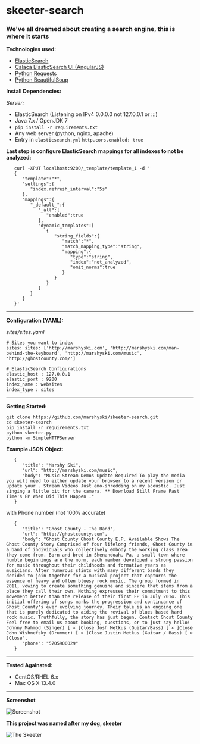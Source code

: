 # skeeter-search

### We've all dreamed about creating a search engine, this is where it starts


**Technologies used:**

 - [ElasticSearch](https://www.elastic.co/)
 - [Calaca ElasticSearch UI (AngularJS)](https://github.com/romansanchez/Calaca)
 - [Python Requests](http://docs.python-requests.org/en/latest/)
 - [Python BeautifulSoup](http://www.crummy.com/software/BeautifulSoup/)


**Install Dependencies:**

*Server:*

 - ElasticSearch (Listening on IPv4 0.0.0.0 not 127.0.0.1 or :::) 
 - Java 7.x / OpenJDK 7
 - `pip install -r requirements.txt` 
 - Any web server (python, nginx, apache)
 - Entry in `elasticsearch.yml` `http.cors.enabled: true`

 **Last step is configure ElasticSearch mappings for all indexes to not be analyzed:**
 
 
       curl -XPUT localhost:9200/_template/template_1 -d '
       {
          "template":"*",
          "settings":{
             "index.refresh_interval":"5s"
          },
          "mappings":{
             "_default_":{
                "_all":{
                   "enabled":true
                },
                "dynamic_templates":[
                   {
                      "string_fields":{
                         "match":"*",
                         "match_mapping_type":"string",
                         "mapping":{
                            "type":"string",
                            "index":"not_analyzed",
                            "omit_norms":true
                         }
                      }
                   }
                ]
             }
          }
       }'

----------

**Configuration (YAML):**

*sites/sites.yaml*

    # Sites you want to index
    sites: sites: ['http://marshyski.com', 'http://marshyski.com/man-behind-the-keyboard', 'http://marshyski.com/music', 'http://ghostcounty.com/']
    
    # ElasticSearch Configurations
    elastic_host : 127.0.0.1
    elastic_port : 9200
    index_name : websites
    index_type : sites

----------

**Getting Started:**

    git clone https://github.com/marshyski/skeeter-search.git
    cd skeeter-search
    pip install -r requirements.txt
    python skeeter.py
    python -m SimpleHTTPServer

**Example JSON Object:**

       {
          "title": "Marshy Ski",
          "url": "http://marshyski.com/music",
          "body": "Music Stream Demos Update Required To play the media you will need to either update your browser to a recent version or update your . Stream Videos Just emo-shredding on my acoustic. Just singing a little bit for the camera. ** Download Still Frame Past Time's EP When Did This Happen ."
       }

with Phone number (not 100% accurate)

       {
          "title": "Ghost County - The Band",
          "url": "http://ghostcounty.com",
          "body": "Ghost County Ghost County E.P. Available Shows The Ghost County Story Comprised of four lifelong friends, Ghost County is a band of individuals who collectively embody the working class area they come from. Born and bred in Shenandoah, Pa, a small town where humble beginnings are the norm, each member developed a strong passion for music throughout their childhoods and formative years as musicians. After numerous stints with many different bands they decided to join together for a musical project that captures the essence of heavy and often bluesy rock music. The group formed in 2011, vowing to create something genuine and sincere that stems from a place they call their own. Nothing expresses their commitment to this movement better than the release of their first EP in July 2014. This initial offering of songs marks the progression and continuance of Ghost County's ever evolving journey. Their tale is an ongoing one that is purely dedicated to aiding the revival of blues based hard rock music. Truthfully, the story has just begun. Contact Ghost County Feel free to email us about booking, questions, or to just say hello! Johnny Mahmod (Singer) [ × ]Close Josh Metkus (Guitar/Bass) [ × ]Close John Wishnefsky (Drummer) [ × ]Close Justin Metkus (Guitar / Bass) [ × ]Close",
          "phone": "5705900029"
       }
  
----------

**Tested Againsted:**

 - CentOS/RHEL 6.x
 - Mac OS X 13.4.0

----------

**Screenshot**

![Screenshot](https://s3.amazonaws.com/timski-pictures/skeeter-screenshot.png)


**This project was named after my dog, skeeter**

![The Skeeter](https://s3.amazonaws.com/timski-pictures/skeeter.jpg)
